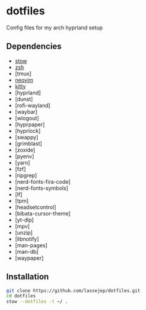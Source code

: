 # dotfiles
Config files for my arch hyprland setup

## Dependencies
- [stow](https://www.gnu.org/software/stow/)
- [zsh](https://www.zsh.org/)
- [tmux]
- [neovim](https://neovim.io/)
- [kitty](https://sw.kovidgoyal.net/kitty/)
- [hyprland]
- [dunst]
- [rofi-wayland]
- [waybar]
- [wlogout]
- [hyprpaper]
- [hyprlock]
- [swappy]
- [grimblast]
- [zoxide]
- [pyenv]
- [yarn]
- [fzf]
- [ripgrep]
- [nerd-fonts-fira-code]
- [nerd-fonts-symbols]
- [lf]
- [tpm]
- [headsetcontrol]
- [bibata-cursor-theme]
- [yt-dlp]
- [mpv]
- [unzip]
- [libnotify]
- [man-pages]
- [man-db]
- [waypaper]

## Installation
```bash
git clone https://github.com/lassejep/dotfiles.git
cd dotfiles
stow --dotfiles -t ~/ .
```
